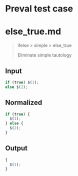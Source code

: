 # Preval test case

# else_true.md

> ifelse > simple > else_true
>
> Eliminate simple tautology

## Input

`````js filename=intro
if (true) $(1);
else $(2);
`````

## Normalized

`````js filename=intro
if (true) {
  $(1);
} else {
  $(2);
}
`````

## Output

`````js filename=intro
{
  $(1);
}
`````
